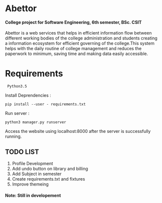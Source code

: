 # Abettor
#### College project for Software Engineering, 6th semester, BSc. CSIT
 Abettor is a web services that helps in efficient information flow between different working bodies of the college administration and students creating a information ecosystem for efficient governing of the college.This system helps with the daily routine of college management and reduces the paperwork to minimum, saving time and making data easily accessible.


# Requirements
```
 Python3.5 
```
Install Deprendencies :
```
pip install --user - requirements.txt
```
Run server :
```
python3 manager.py runserver
```
Access the website using localhost:8000 after the server is successfully running.


## TODO LIST
1. Profile Development
2. Add undo button on library and billing
3. Add Subject in semester
4. Create requirements.txt and fixtures 
5. Improve themeing

#### Note: Still in developement
